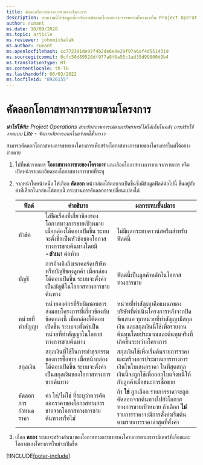 ```yaml
---
title: คัดลอกโอกาสทางการขายตามโครงการ
description: บทความนี้ให้ข้อมูลเกี่ยวกับการคัดลอกโอกาสทางการขายตามโครงการใน Project Operations
author: rumant
ms.date: 10/09/2020
ms.topic: article
ms.reviewer: johnmichalak
ms.author: rumant
ms.openlocfilehash: cc772391de97f4b2de6e9e29f97a6af4d5514319
ms.sourcegitcommit: 6cfc50d89528df977a8f6a55c1ad39d99800d9b4
ms.translationtype: HT
ms.contentlocale: th-TH
ms.lasthandoff: 06/03/2022
ms.locfileid: "8926155"
---
```

# <a name="copy-project-based-opportunities"></a>คัดลอกโอกาสทางการขายตามโครงการ

_**นำไปใช้กับ:** Project Operations สำหรับสถานการณ์ตามทรัพยากร/ไม่ได้เก็บในคลัง การปรับใช้งานแบบ Lite - จัดการกับการออกใบแจ้งหนี้ชั่วคราว_


สามารถคัดลอกโอกาสทางการขายของโครงการเพื่อสร้างโอกาสทางการขายของโครงการใหม่ได้อย่างง่ายดาย 

1. ไปที่หน้ารายการ **โอกาสทางการขายของโครงการ** และเลือกโอกาสทางการขายจากรายการ หรือเปิดหน้ารายละเอียดของโอกาสทางการขายที่ระบุ 
2. จากหน้าใดหน้าหนึ่ง ให้เลือก **คัดลอก** หน้ากล่องโต้ตอบจะเปิดขึ้นซึ่งมีข้อมูลฟิลด์ต่อไปนี้ ขึ้นอยู่กับค่าที่เลือกในกล่องโต้ตอบนี้ กระบวนการคัดลอกอาจเปลี่ยนแปลงได้

    | **ฟิลด์** | **คำอธิบาย** | **ผลกระทบขั้นปลาย** |
    | --- | --- | --- |
    | หัวข้อ | ใส่ชื่อเรื่องที่เกี่ยวข้องของโอกาสทางการขายเป้าหมาย เมื่อกล่องโต้ตอบเปิดขึ้น ระบบจะตั้งชื่อเป็นหัวข้อของโอกาสทางการขายต้นทางโดยมี **-สำเนา** ต่อท้าย | ไม่มีผลกระทบดาวน์สตรีมสำหรับฟิลด์นี้ |
    | บัญชี | การอ้างอิงถึงเรกคอร์ดบริษัทหรือบัญชีของลูกค้า เมื่อกล่องโต้ตอบเปิดขึ้น ระบบจะตั้งค่าเป็นบัญชีในโอกาสทางการขายต้นทาง | ฟิลด์นี้เป็นลูกค้าหลักในโอกาสทางการขาย |
    | หน่วยที่ทำสัญญา | หน่วยองค์กรที่รับผิดชอบการส่งมอบโครงการที่เกี่ยวข้องกับข้อตกลงนี้ เมื่อกล่องโต้ตอบเปิดขึ้น ระบบจะตั้งค่าเป็นหน่วยที่ทำสัญญาในโอกาสทางการขายต้นทาง | หน่วยที่ทำสัญญาคือแผนกของบริษัทที่ดำเนินโครงการหลังจากปิดข้อเสนอ ทุกหน่วยที่ทำสัญญามีสกุลเงิน และสกุลเงินนี้ใช้เพื่อรายงานต้นทุนโดยประมาณและต้นทุนจริงที่เกิดขึ้นระหว่างโครงการ |
    | สกุลเงิน | สกุลเงินที่ใช้ในการทำธุรกรรมของการซื้อขาย เมื่อหน้ากล่องโต้ตอบเปิดขึ้น ระบบจะตั้งค่าเป็นสกุลเงินของโอกาสทางการขายต้นทาง | สกุลเงินใช้เพื่อเริ่มต้นรายการราคาและสร้างการประมาณการทางการเงินในใบเสนอราคา ในที่สุดสกุลเงินนี้จะถูกใช้เพื่อออกใบแจ้งหนี้ให้กับลูกค้าเมื่อชนะการซื้อขาย |
    | คัดลอกการกำหนดราคา | ค่า ใช่/ไม่ใช่ ที่ระบุว่าควรคัดลอกราคาของโอกาสทางการขายจากโอกาสทางการขายต้นทางหรือไม่ | ถ้า **ใช่** ถูกเลือก รายการราคาจะถูกคัดลอกจากต้นทางไปยังโอกาสทางการขายเป้าหมาย ถ้าเลือก **ไม่** รายการราคาจะมีการตั้งค่าเริ่มต้นตามรายการราคาล่าสุดที่ตั้งค่า |

3. เลือก **ตกลง** ระบบจะสร้างสำเนาของโอกาสทางการขายของโครงการตามพารามิเตอร์ที่เลือกและโอกาสของโครงการใหม่จะเปิดขึ้น


[!INCLUDE[footer-include](../includes/footer-banner.md)]